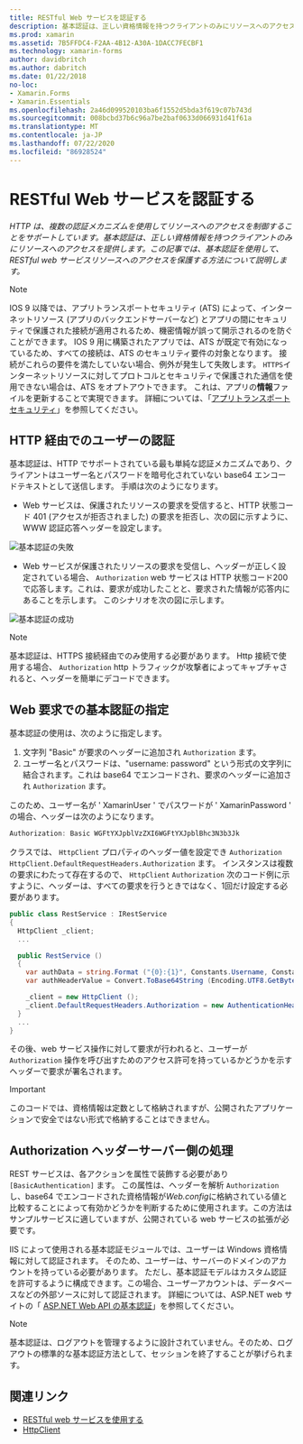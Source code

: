 ```yaml
---
title: RESTful Web サービスを認証する
description: 基本認証は、正しい資格情報を持つクライアントのみにリソースへのアクセスを提供します。 この記事では、基本認証を使用して、RESTful web サービスリソースへのアクセスを保護する方法について説明します。
ms.prod: xamarin
ms.assetid: 7B5FFDC4-F2AA-4B12-A30A-1DACC7FECBF1
ms.technology: xamarin-forms
author: davidbritch
ms.author: dabritch
ms.date: 01/22/2018
no-loc:
- Xamarin.Forms
- Xamarin.Essentials
ms.openlocfilehash: 2a46d099520103ba6f1552d5bda3f619c07b743d
ms.sourcegitcommit: 008bcbd37b6c96a7be2baf0633d066931d41f61a
ms.translationtype: MT
ms.contentlocale: ja-JP
ms.lasthandoff: 07/22/2020
ms.locfileid: "86928524"
---
```

# <a name="authenticate-a-restful-web-service"></a>RESTful Web サービスを認証する

_HTTP は、複数の認証メカニズムを使用してリソースへのアクセスを制御することをサポートしています。基本認証は、正しい資格情報を持つクライアントのみにリソースへのアクセスを提供します。この記事では、基本認証を使用して、RESTful web サービスリソースへのアクセスを保護する方法について説明します。_

> [!NOTE]
> IOS 9 以降では、アプリトランスポートセキュリティ (ATS) によって、インターネットリソース (アプリのバックエンドサーバーなど) とアプリの間にセキュリティで保護された接続が適用されるため、機密情報が誤って開示されるのを防ぐことができます。 IOS 9 用に構築されたアプリでは、ATS が既定で有効になっているため、すべての接続は、ATS のセキュリティ要件の対象となります。 接続がこれらの要件を満たしていない場合、例外が発生して失敗します。
> `HTTPS`インターネットリソースに対してプロトコルとセキュリティで保護された通信を使用できない場合は、ATS をオプトアウトできます。 これは、アプリの**情報**ファイルを更新することで実現できます。 詳細については、「[アプリトランスポートセキュリティ](~/ios/app-fundamentals/ats.md)」を参照してください。

## <a name="authenticating-users-over-http"></a>HTTP 経由でのユーザーの認証

基本認証は、HTTP でサポートされている最も単純な認証メカニズムであり、クライアントはユーザー名とパスワードを暗号化されていない base64 エンコードテキストとして送信します。 手順は次のようになります。

- Web サービスは、保護されたリソースの要求を受信すると、HTTP 状態コード 401 (アクセスが拒否されました) の要求を拒否し、次の図に示すように、WWW 認証応答ヘッダーを設定します。

![基本認証の失敗](rest-images/basic-authentication-fail.png)

- Web サービスが保護されたリソースの要求を受信し、ヘッダーが正しく設定されている場合、 `Authorization` web サービスは HTTP 状態コード200で応答します。これは、要求が成功したことと、要求された情報が応答内にあることを示します。 このシナリオを次の図に示します。

![基本認証の成功](rest-images/basic-authentication-success.png)

> [!NOTE]
> 基本認証は、HTTPS 接続経由でのみ使用する必要があります。 Http 接続で使用する場合、 `Authorization` http トラフィックが攻撃者によってキャプチャされると、ヘッダーを簡単にデコードできます。

## <a name="specifying-basic-authentication-in-a-web-request"></a>Web 要求での基本認証の指定

基本認証の使用は、次のように指定します。

1. 文字列 "Basic" が要求のヘッダーに追加され `Authorization` ます。
1. ユーザー名とパスワードは、"username: password" という形式の文字列に結合されます。これは base64 でエンコードされ、要求のヘッダーに追加され `Authorization` ます。

このため、ユーザー名が ' XamarinUser ' でパスワードが ' XamarinPassword ' の場合、ヘッダーは次のようになります。

```csharp
Authorization: Basic WGFtYXJpblVzZXI6WGFtYXJpblBhc3N3b3Jk
```

クラスでは、 `HttpClient` プロパティのヘッダー値を設定でき `Authorization` `HttpClient.DefaultRequestHeaders.Authorization` ます。 インスタンスは複数の要求にわたって存在するので、 `HttpClient` `Authorization` 次のコード例に示すように、ヘッダーは、すべての要求を行うときではなく、1回だけ設定する必要があります。

```csharp
public class RestService : IRestService
{
  HttpClient _client;
  ...

  public RestService ()
  {
    var authData = string.Format ("{0}:{1}", Constants.Username, Constants.Password);
    var authHeaderValue = Convert.ToBase64String (Encoding.UTF8.GetBytes (authData));

    _client = new HttpClient ();
    _client.DefaultRequestHeaders.Authorization = new AuthenticationHeaderValue ("Basic", authHeaderValue);
  }
  ...
}
```

その後、web サービス操作に対して要求が行われると、ユーザーが `Authorization` 操作を呼び出すためのアクセス許可を持っているかどうかを示すヘッダーで要求が署名されます。

> [!IMPORTANT]
> このコードでは、資格情報は定数として格納されますが、公開されたアプリケーションで安全ではない形式で格納することはできません。

## <a name="processing-the-authorization-header-server-side"></a>Authorization ヘッダーサーバー側の処理

REST サービスは、各アクションを属性で装飾する必要があり `[BasicAuthentication]` ます。 この属性は、ヘッダーを解析 `Authorization` し、base64 でエンコードされた資格情報が*Web.config*に格納されている値と比較することによって有効かどうかを判断するために使用されます。この方法はサンプルサービスに適していますが、公開されている web サービスの拡張が必要です。

IIS によって使用される基本認証モジュールでは、ユーザーは Windows 資格情報に対して認証されます。 そのため、ユーザーは、サーバーのドメインのアカウントを持っている必要があります。 ただし、基本認証モデルはカスタム認証を許可するように構成できます。この場合、ユーザーアカウントは、データベースなどの外部ソースに対して認証されます。 詳細については、ASP.NET web サイトの「 [ASP.NET Web API の基本認証](https://www.asp.net/web-api/overview/security/basic-authentication)」を参照してください。

> [!NOTE]
> 基本認証は、ログアウトを管理するように設計されていません。そのため、ログアウトの標準的な基本認証方法として、セッションを終了することが挙げられます。

## <a name="related-links"></a>関連リンク

- [RESTful web サービスを使用する](~/xamarin-forms/data-cloud/web-services/rest.md)
- [HttpClient](https://msdn.microsoft.com/library/system.net.http.httpclient(v=vs.110).aspx)
